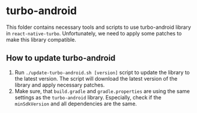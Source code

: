 # turbo-android

This folder contains necessary tools and scripts to use turbo-android library in `react-native-turbo`. Unfortunately, we need to apply some patches to make this library compatible.

## How to update turbo-android

1. Run `./update-turbo-android.sh [version]` script to update the library to the latest version. The script will download the latest version of the library and apply necessary patches.
2. Make sure, that `build.gradle` and `gradle.properties` are using the same settings as the `turbo-android` library. Especially, check if the `minSdkVersion` and all dependencies are the same.
